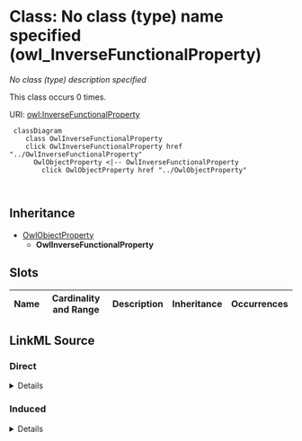 

# Class: No class (type) name specified (owl_InverseFunctionalProperty)


_No class (type) description specified_






This class occurs 0 times.


URI: [owl:InverseFunctionalProperty](http://www.w3.org/2002/07/owl#InverseFunctionalProperty)






```mermaid
 classDiagram
    class OwlInverseFunctionalProperty
    click OwlInverseFunctionalProperty href "../OwlInverseFunctionalProperty"
      OwlObjectProperty <|-- OwlInverseFunctionalProperty
        click OwlObjectProperty href "../OwlObjectProperty"
      
      
```





## Inheritance
* [OwlObjectProperty](../classes/OwlObjectProperty.md)
    * **OwlInverseFunctionalProperty**



## Slots

| Name | Cardinality and Range | Description | Inheritance | Occurrences |
| ---  | --- | --- | --- | --- |














## LinkML Source

<!-- TODO: investigate https://stackoverflow.com/questions/37606292/how-to-create-tabbed-code-blocks-in-mkdocs-or-sphinx -->

### Direct

<details>

```yaml
name: owl_InverseFunctionalProperty
conforms_to: No schema conformance document specified
annotations:
  count:
    tag: count
    value: 0
description: No class (type) description specified
title: No class (type) name specified
from_schema: spatial-kg
rank: 1000
is_a: owl_ObjectProperty
class_uri: owl:InverseFunctionalProperty

```
</details>

### Induced

<details>

```yaml
name: owl_InverseFunctionalProperty
conforms_to: No schema conformance document specified
annotations:
  count:
    tag: count
    value: 0
description: No class (type) description specified
title: No class (type) name specified
from_schema: spatial-kg
rank: 1000
is_a: owl_ObjectProperty
class_uri: owl:InverseFunctionalProperty

```
</details>